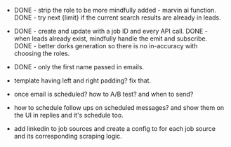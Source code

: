 - DONE - strip the role to be more mindfully added - marvin ai function.
  DONE - try next {limit} if the current search results are already in leads.
- DONE - create and update with a job ID and every API call.
  DONE - when leads already exist, mindfully handle the emit and subscribe.
  DONE - better dorks generation so there is no in-accuracy with choosing the roles.
- DONE - only the first name passed in emails.

- template having left and right padding? fix that.

- once email is scheduled? how to A/B test? and when to send?
- how to schedule follow ups on scheduled messages? and show them on the UI in replies and it's schedule too.
- add linkedin to job sources and create a config to for each job source and its corresponding scraping logic.
